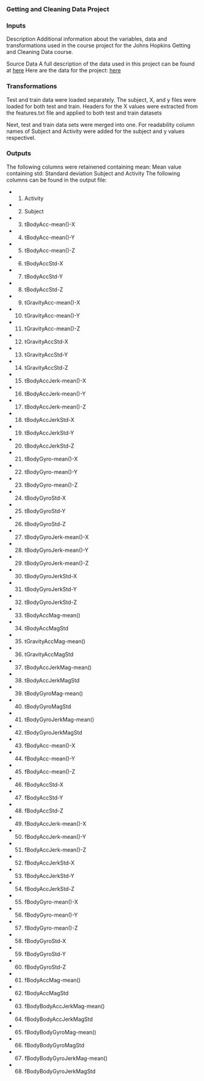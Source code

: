 ### Getting and Cleaning Data Project


### Inputs
Description Additional information about the variables, data and transformations used in the course project for the Johns Hopkins Getting and Cleaning Data course.

Source Data A full description of the data used in this project can be found at [here](http://archive.ics.uci.edu/ml/datasets/Human+Activity+Recognition+Using+Smartphones)
Here are the data for the project: [here](https://d396qusza40orc.cloudfront.net/getdata%2Fprojectfiles%2FUCI%20HAR%20Dataset.zip)

### Transformations
Test and train data were loaded separately. The subject, X, and y files were loaded for both test and train. Headers for the X values were extracted from the features.txt file and applied to both test and train datasets

Next, test and train data sets were merged into one. For readability column names of Subject and Activity were added for the subject and y values respectivel.


###  Outputs
The following columns were retainened
containing mean: Mean value
containing std: Standard deviation
Subject and Activity
The following columns can be found in the output file: 

- 1. Activity
- 2. Subject
- 3. tBodyAcc-mean()-X
- 4. tBodyAcc-mean()-Y
- 5. tBodyAcc-mean()-Z
- 6. tBodyAccStd-X
- 7. tBodyAccStd-Y
- 8. tBodyAccStd-Z
- 9. tGravityAcc-mean()-X
- 10. tGravityAcc-mean()-Y
- 11. tGravityAcc-mean()-Z
- 12. tGravityAccStd-X
- 13. tGravityAccStd-Y
- 14. tGravityAccStd-Z
- 15. tBodyAccJerk-mean()-X
- 16. tBodyAccJerk-mean()-Y
- 17. tBodyAccJerk-mean()-Z
- 18. tBodyAccJerkStd-X
- 19. tBodyAccJerkStd-Y
- 20. tBodyAccJerkStd-Z
- 21. tBodyGyro-mean()-X
- 22. tBodyGyro-mean()-Y
- 23. tBodyGyro-mean()-Z
- 24. tBodyGyroStd-X
- 25. tBodyGyroStd-Y
- 26. tBodyGyroStd-Z
- 27. tBodyGyroJerk-mean()-X
- 28. tBodyGyroJerk-mean()-Y
- 29. tBodyGyroJerk-mean()-Z
- 30. tBodyGyroJerkStd-X
- 31. tBodyGyroJerkStd-Y
- 32. tBodyGyroJerkStd-Z
- 33. tBodyAccMag-mean()
- 34. tBodyAccMagStd
- 35. tGravityAccMag-mean()
- 36. tGravityAccMagStd
- 37. tBodyAccJerkMag-mean()
- 38. tBodyAccJerkMagStd
- 39. tBodyGyroMag-mean()
- 40. tBodyGyroMagStd
- 41. tBodyGyroJerkMag-mean()
- 42. tBodyGyroJerkMagStd
- 43. fBodyAcc-mean()-X
- 44. fBodyAcc-mean()-Y
- 45. fBodyAcc-mean()-Z
- 46. fBodyAccStd-X
- 47. fBodyAccStd-Y
- 48. fBodyAccStd-Z
- 49. fBodyAccJerk-mean()-X
- 50. fBodyAccJerk-mean()-Y
- 51. fBodyAccJerk-mean()-Z
- 52. fBodyAccJerkStd-X
- 53. fBodyAccJerkStd-Y
- 54. fBodyAccJerkStd-Z
- 55. fBodyGyro-mean()-X
- 56. fBodyGyro-mean()-Y
- 57. fBodyGyro-mean()-Z
- 58. fBodyGyroStd-X
- 59. fBodyGyroStd-Y
- 60. fBodyGyroStd-Z
- 61. fBodyAccMag-mean()
- 62. fBodyAccMagStd
- 63. fBodyBodyAccJerkMag-mean()
- 64. fBodyBodyAccJerkMagStd
- 65. fBodyBodyGyroMag-mean()
- 66. fBodyBodyGyroMagStd
- 67. fBodyBodyGyroJerkMag-mean()
- 68. fBodyBodyGyroJerkMagStd

